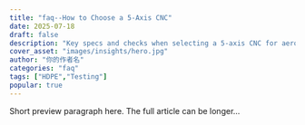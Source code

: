 ```yaml
---
title: "faq--How to Choose a 5-Axis CNC"
date: 2025-07-18
draft: false
description: "Key specs and checks when selecting a 5-axis CNC for aerospace parts.Key specs and checks when selecting a 5-axis CNC for aerospace parts.Key specs and checks when selecting a 5-axis CNC for aerospace parts."
cover_asset: "images/insights/hero.jpg"
author: "你的作者名"
categories: "faq"
tags: ["HDPE","Testing"]  
popular: true 
---
```


Short preview paragraph here. The full article can be longer...
